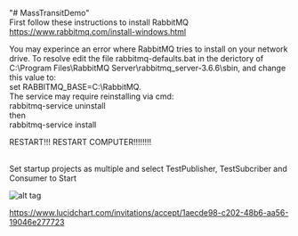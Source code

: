 "# MassTransitDemo" <br />
First follow these instructions to install RabbitMQ https://www.rabbitmq.com/install-windows.html <br />

You may experince an error where RabbitMQ tries to install on your network drive. To resolve edit the file
rabbitmq-defaults.bat in the derictory of C:\Program Files\RabbitMQ Server\rabbitmq_server-3.6.6\sbin, and change this value to:  <br />
set RABBITMQ_BASE=C:\RabbitMQ.<br /> The service may require reinstalling via cmd:  <br /> rabbitmq-service uninstall<br /> then<br /> rabbitmq-service install <br />

RESTART!!! RESTART COMPUTER!!!!!!!!
<br/>

<br />
Set startup projects as multiple and select TestPublisher, TestSubcriber and Consumer to Start
<br />

![alt tag](https://cloud.githubusercontent.com/assets/19776368/24191680/67f21b90-0ee4-11e7-8b46-b7e0afe13a9a.png)

https://www.lucidchart.com/invitations/accept/1aecde98-c202-48b6-aa56-19046e277723

